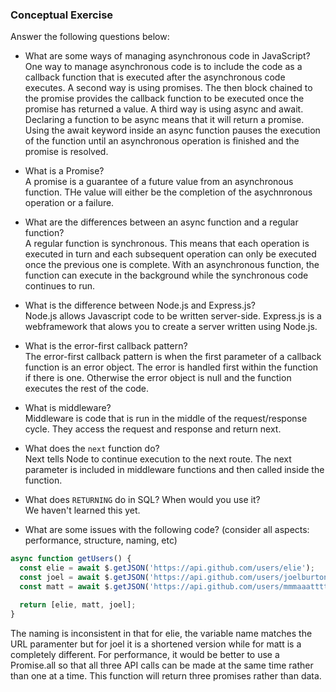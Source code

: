 ### Conceptual Exercise

Answer the following questions below:

- What are some ways of managing asynchronous code in JavaScript?  
One way to manage asynchronous code is to include the code as a callback function that is executed after the asynchronous code executes. A second way is using promises. The then block chained to the promise provides the callback function to be executed once the promise has returned a value. A third way is using async and await. Declaring a function to be async means that it will return a promise. Using the await keyword inside an async function pauses the execution of the function until an asynchronous operation is finished and the promise is resolved.

- What is a Promise?  
A promise is a guarantee of a future value from an asynchronous function. THe value will either be the completion of the asychnronous operation or a failure.

- What are the differences between an async function and a regular function?  
A regular function is synchronous. This means that each operation is executed in turn and each subsequent operation can only be executed once the previous one is complete. With an asynchronous function, the function can execute in the background while the synchronous code continues to run.

- What is the difference between Node.js and Express.js?  
Node.js allows Javascript code to be written server-side. Express.js is a webframework that alows you to create a server written using Node.js.

- What is the error-first callback pattern?  
The error-first callback pattern is when the first parameter of a callback function is an error object. The error is handled first within the function if there is one. Otherwise the error object is null and the function executes the rest of the code.

- What is middleware?  
Middleware is code that is run in the middle of the request/response cycle. They access the request and response and return next.

- What does the `next` function do?  
Next tells Node to continue execution to the next route. The next parameter is included in middleware functions and then called inside the function. 

- What does `RETURNING` do in SQL? When would you use it?  
We haven't learned this yet.

- What are some issues with the following code? (consider all aspects: performance, structure, naming, etc)

```js
async function getUsers() {
  const elie = await $.getJSON('https://api.github.com/users/elie');
  const joel = await $.getJSON('https://api.github.com/users/joelburton');
  const matt = await $.getJSON('https://api.github.com/users/mmmaaatttttt');

  return [elie, matt, joel];
}
```  
The naming is inconsistent in that for elie, the variable name matches the URL paramenter but for joel it is a shortened version while for matt is a completely different. For performance, it would be better to use a Promise.all so that all three API calls can be made at the same time rather than one at a time. This function will return three promises rather than data.
